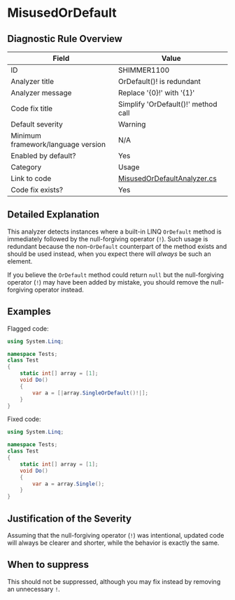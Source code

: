 # MisusedOrDefault

## Diagnostic Rule Overview

| Field                              | Value
|------------------------------------|-------
| ID                                 | SHIMMER1100
| Analyzer title                     | OrDefault()! is redundant
| Analyzer message                   | Replace '{0}!' with '{1}'
| Code fix title                     | Simplify 'OrDefault()!' method call
| Default severity                   | Warning
| Minimum framework/language version | N/A
| Enabled by default?                | Yes
| Category                           | Usage
| Link to code                       | [MisusedOrDefaultAnalyzer.cs](../../src/Shimmering.Analyzers/UsageRules/MisusedOrDefault/MisusedOrDefaultAnalyzer.cs)
| Code fix exists?                   | Yes

## Detailed Explanation

This analyzer detects instances where a built-in LINQ `OrDefault` method is immediately followed by the null-forgiving operator (`!`). Such usage is redundant because the non-`OrDefault` counterpart of the method exists and should be used instead, when you expect there will _always_ be such an element.

If you believe the `OrDefault` method could return `null` but the null-forgiving operator (`!`) may have been added by mistake, you should remove the null-forgiving operator instead.

## Examples

Flagged code:
```cs
using System.Linq;

namespace Tests;
class Test
{
    static int[] array = [1];
    void Do()
    {
        var a = [|array.SingleOrDefault()!|];
    }
}
```

Fixed code:
```cs
using System.Linq;

namespace Tests;
class Test
{
    static int[] array = [1];
    void Do()
    {
        var a = array.Single();
    }
}

```

## Justification of the Severity

Assuming that the null-forgiving operator (`!`) was intentional, updated code will always be clearer and shorter, while the behavior is exactly the same.

## When to suppress

This should not be suppressed, although you may fix instead by removing an unnecessary `!`.
